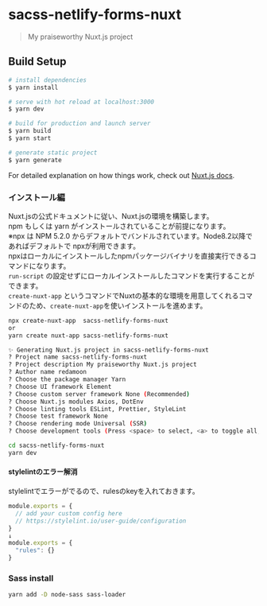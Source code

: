 # sacss-netlify-forms-nuxt

> My praiseworthy Nuxt.js project

## Build Setup

``` bash
# install dependencies
$ yarn install

# serve with hot reload at localhost:3000
$ yarn dev

# build for production and launch server
$ yarn build
$ yarn start

# generate static project
$ yarn generate
```

For detailed explanation on how things work, check out [Nuxt.js docs](https://nuxtjs.org).

### インストール編

Nuxt.jsの公式ドキュメントに従い、Nuxt.jsの環境を構築します。  
npm もしくは yarn がインストールされていることが前提になります。  
※npx は NPM 5.2.0 からデフォルトでバンドルされています。Node8.2以降であればデフォルトで npxが利用できます。  
npxはローカルにインストールしたnpmパッケージバイナリを直接実行できるコマンドになります。  
`run-script` の設定せずにローカルインストールしたコマンドを実行することができます。  
`create-nuxt-app` というコマンドでNuxtの基本的な環境を用意してくれるコマンドのため、`create-nuxt-app`を使いインストールを進めます。

```sh
npx create-nuxt-app  sacss-netlify-forms-nuxt
or
yarn create nuxt-app sacss-netlify-forms-nuxt
```

```sh
✨ Generating Nuxt.js project in sacss-netlify-forms-nuxt
? Project name sacss-netlify-forms-nuxt
? Project description My praiseworthy Nuxt.js project
? Author name redamoon
? Choose the package manager Yarn
? Choose UI framework Element
? Choose custom server framework None (Recommended)
? Choose Nuxt.js modules Axios, DotEnv
? Choose linting tools ESLint, Prettier, StyleLint
? Choose test framework None
? Choose rendering mode Universal (SSR)
? Choose development tools (Press <space> to select, <a> to toggle all, <i> to invert selection)
```

```sh
cd sacss-netlify-forms-nuxt
yarn dev
```

#### stylelintのエラー解消

stylelintでエラーがでるので、rulesのkeyを入れておきます。

```js
module.exports = {
  // add your custom config here
  // https://stylelint.io/user-guide/configuration
}
↓
module.exports = {
  "rules": {}
}
```

### Sass install

```sh
yarn add -D node-sass sass-loader
```


